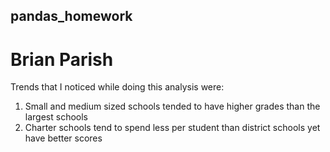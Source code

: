 ## pandas_homework
# Brian Parish

Trends that I noticed while doing this analysis were:
  1. Small and medium sized schools tended to have higher grades than the largest schools
  2. Charter schools tend to spend less per student than district schools yet have better scores
